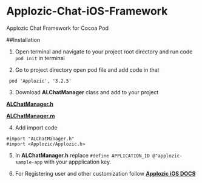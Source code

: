 # Applozic-Chat-iOS-Framework
Applozic Chat Framework for Cocoa Pod

##Installation

1) Open terminal and navigate to your project root directory and run code ```pod init``` in terminal


2) Go to project directory open pod file and add code in that

```
 pod 'Applozic', '3.2.5'
```


3) Download **ALChatManager** class and add to your project
  
[**ALChatManager.h**](https://raw.githubusercontent.com/AppLozic/Applozic-iOS-SDK/master/sample-with-framework/applozicdemo/ALChatManager.h)        

[**ALChatManager.m**](https://raw.githubusercontent.com/AppLozic/Applozic-iOS-SDK/master/sample-with-framework/applozicdemo/ALChatManager.m)


4) Add import code

```
#import "ALChatManager.h"
#import <Applozic/Applozic.h>
```


5) In **ALChatManager.h** replace ``` #define APPLICATION_ID @"applozic-sample-app ``` with your appplication key.


6) For Registering user and other customization follow [**Applozic iOS DOCS**](https://www.applozic.com/docs/ios-chat-sdk.html#step-2-login-register-user)
